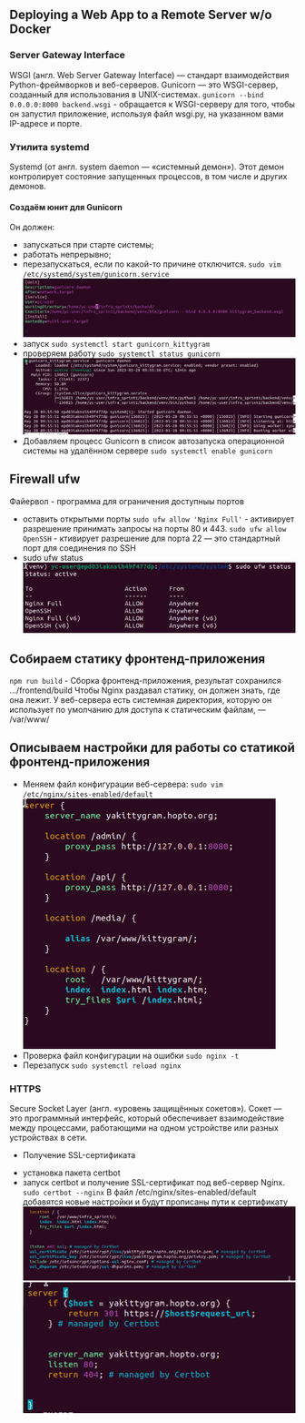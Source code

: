 ## Deploying a Web App to a Remote Server w/o Docker

### Server Gateway Interface
WSGI (англ. Web Server Gateway Interface) — стандарт взаимодействия Python-фреймворков и веб-серверов.
Gunicorn — это WSGI-сервер, созданный для использования в UNIX-системах. 
`gunicorn --bind 0.0.0.0:8000 backend.wsgi` - обращается к WSGI-серверу для того, чтобы он запустил приложение, используя файл wsgi.py, на указанном вами IP-адресе и порте.
### Утилита systemd
Systemd (от англ. system daemon — «системный демон»). Этот демон контролирует состояние запущенных процессов, в том числе и других демонов.
#### Создаём юнит для Gunicorn
Он должен:
* запускаться при старте системы;
* работать непрерывно;
* перезапускаться, если по какой-то причине отключится.
`sudo vim /etc/systemd/system/gunicorn.service`
![gunicorn](screenshots/gunicorn.png)
* запуск `sudo systemctl start gunicorn_kittygram`
* проверяем работу `sudo systemctl status gunicorn`
![systemctl_gunicorn](screenshots/systemctl_gunicorn.png)
* Добавляем процесс Gunicorn в список автозапуска операционной системы на удалённом сервере
`sudo systemctl enable gunicorn`
## Firewall ufw
Файервол - программа для ограничения доступныы портов
* оставить открытыми порты 
`sudo ufw allow 'Nginx Full'` - активирует разрешение принимать запросы на порты 80 и 443.
`sudo ufw allow OpenSSH` - ктивирует разрешение для порта 22 — это стандартный порт для соединения по SSH
* sudo ufw status 
![ufw_status](screenshots/ufw_status.png)
## Собираем статику фронтенд-приложения
`npm run build` - Cборкa фронтенд-приложения, результат сохранился .../frontend/build
Чтобы Nginx раздавал статику, он должен знать, где она лежит. У веб-сервера есть системная директория, которую он использует по умолчанию для доступа к статическим файлам, — /var/www/
## Описываем настройки для работы со статикой фронтенд-приложения
* Меняем файл конфигурации веб-сервера:
`sudo vim /etc/nginx/sites-enabled/default`
![nginx](screenshots/nginx.png)
* Проверка файл конфигурации на ошибки `sudo nginx -t`
* Перезапуск `sudo systemctl reload nginx`
### HTTPS
Secure Socket Layer (англ. «уровень защищённых сокетов»). Сокет — это программный интерфейс, который обеспечивает взаимодействие между процессами, работающими на одном устройстве или разных устройствах в сети.
* Получение SSL-сертификата
- установка пакета certbot
- запуск certbot и получение SSL-сертификат под веб-сервер Nginx.
`sudo certbot --nginx`
В файл /etc/nginx/sites-enabled/default добавятся новые настройки и будут прописаны пути к сертификату
![certificate](screenshots/certificate.png)
![certificate_1](screenshots/certificate_1.png)
